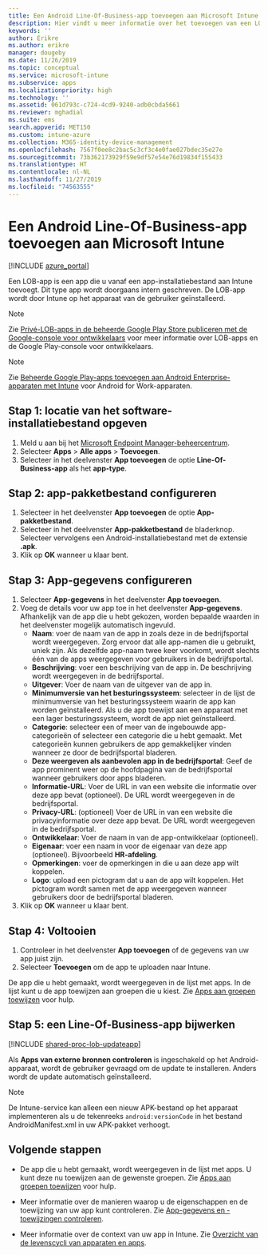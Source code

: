 ```yaml
---
title: Een Android Line-Of-Business-app toevoegen aan Microsoft Intune
description: Hier vindt u meer informatie over het toevoegen van een LOB-app (Line-Of-Business) voor Android aan Microsoft Intune.
keywords: ''
author: Erikre
ms.author: erikre
manager: dougeby
ms.date: 11/26/2019
ms.topic: conceptual
ms.service: microsoft-intune
ms.subservice: apps
ms.localizationpriority: high
ms.technology: ''
ms.assetid: 061d793c-c724-4cd9-9240-adb0cbda5661
ms.reviewer: mghadial
ms.suite: ems
search.appverid: MET150
ms.custom: intune-azure
ms.collection: M365-identity-device-management
ms.openlocfilehash: 7567f0ee8c2bac5c3cf3c4e0fae027bdec35e27e
ms.sourcegitcommit: 73b362173929f59e9df57e54e76d19834f155433
ms.translationtype: HT
ms.contentlocale: nl-NL
ms.lasthandoff: 11/27/2019
ms.locfileid: "74563555"
---
```

# <a name="add-an-android-line-of-business-app-to-microsoft-intune"></a>Een Android Line-Of-Business-app toevoegen aan Microsoft Intune

[!INCLUDE [azure_portal](../includes/azure_portal.md)]

Een LOB-app is een app die u vanaf een app-installatiebestand aan Intune toevoegt. Dit type app wordt doorgaans intern geschreven. De LOB-app wordt door Intune op het apparaat van de gebruiker geïnstalleerd. 

> [!Note]
> Zie [Privé-LOB-apps in de beheerde Google Play Store publiceren met de Google-console voor ontwikkelaars](apps-add-android-for-work.md?#managed-google-play-private-lob-app-publishing-using-the-google-developer-console) voor meer informatie over LOB-apps en de Google Play-console voor ontwikkelaars. 

> [!Note]
> Zie [Beheerde Google Play-apps toevoegen aan Android Enterprise-apparaten met Intune](apps-add-android-for-work.md) voor Android for Work-apparaten. 

## <a name="step-1-specify-the-software-setup-file"></a>Stap 1: locatie van het software-installatiebestand opgeven

1. Meld u aan bij het [Microsoft Endpoint Manager-beheercentrum](https://go.microsoft.com/fwlink/?linkid=2109431).
2. Selecteer **Apps** > **Alle apps** > **Toevoegen**.
3. Selecteer in het deelvenster **App toevoegen** de optie **Line-Of-Business-app** als het **app-type**.

## <a name="step-2-configure-the-app-package-file"></a>Stap 2: app-pakketbestand configureren

1. Selecteer in het deelvenster **App toevoegen** de optie **App-pakketbestand**.
2. Selecteer in het deelvenster **App-pakketbestand** de bladerknop. Selecteer vervolgens een Android-installatiebestand met de extensie **.apk**.
3. Klik op **OK** wanneer u klaar bent.

## <a name="step-3-configure-app-information"></a>Stap 3: App-gegevens configureren

1. Selecteer **App-gegevens** in het deelvenster **App toevoegen**.
2. Voeg de details voor uw app toe in het deelvenster **App-gegevens**. Afhankelijk van de app die u hebt gekozen, worden bepaalde waarden in het deelvenster mogelijk automatisch ingevuld.
    - **Naam**: voer de naam van de app in zoals deze in de bedrijfsportal wordt weergegeven. Zorg ervoor dat alle app-namen die u gebruikt, uniek zijn. Als dezelfde app-naam twee keer voorkomt, wordt slechts één van de apps weergegeven voor gebruikers in de bedrijfsportal.
    - **Beschrijving**: voer een beschrijving van de app in. De beschrijving wordt weergegeven in de bedrijfsportal.
    - **Uitgever**: Voer de naam van de uitgever van de app in.
    - **Minimumversie van het besturingssysteem**: selecteer in de lijst de minimumversie van het besturingssysteem waarin de app kan worden geïnstalleerd. Als u de app toewijst aan een apparaat met een lager besturingssysteem, wordt de app niet geïnstalleerd.
    - **Categorie**: selecteer een of meer van de ingebouwde app-categorieën of selecteer een categorie die u hebt gemaakt. Met categorieën kunnen gebruikers de app gemakkelijker vinden wanneer ze door de bedrijfsportal bladeren.
    - **Deze weergeven als aanbevolen app in de bedrijfsportal**: Geef de app prominent weer op de hoofdpagina van de bedrijfsportal wanneer gebruikers door apps bladeren.
    - **Informatie-URL**: Voer de URL in van een website die informatie over deze app bevat (optioneel). De URL wordt weergegeven in de bedrijfsportal.
    - **Privacy-URL**: (optioneel) Voer de URL in van een website die privacyinformatie over deze app bevat. De URL wordt weergegeven in de bedrijfsportal.
    - **Ontwikkelaar**: Voer de naam in van de app-ontwikkelaar (optioneel).
    - **Eigenaar**: voer een naam in voor de eigenaar van deze app (optioneel). Bijvoorbeeld **HR-afdeling**.
    - **Opmerkingen**: voer de opmerkingen in die u aan deze app wilt koppelen.
    - **Logo**: upload een pictogram dat u aan de app wilt koppelen. Het pictogram wordt samen met de app weergegeven wanneer gebruikers door de bedrijfsportal bladeren.
3. Klik op **OK** wanneer u klaar bent.

## <a name="step-4-finish-up"></a>Stap 4: Voltooien

1. Controleer in het deelvenster **App toevoegen** of de gegevens van uw app juist zijn.
2. Selecteer **Toevoegen** om de app te uploaden naar Intune.

De app die u hebt gemaakt, wordt weergegeven in de lijst met apps. In de lijst kunt u de app toewijzen aan groepen die u kiest. Zie [Apps aan groepen toewijzen](apps-deploy.md) voor hulp.

## <a name="step-5-update-a-line-of-business-app"></a>Stap 5: een Line-Of-Business-app bijwerken

[!INCLUDE [shared-proc-lob-updateapp](../includes/shared-proc-lob-updateapp.md)]

Als **Apps van externe bronnen controleren** is ingeschakeld op het Android-apparaat, wordt de gebruiker gevraagd om de update te installeren. Anders wordt de update automatisch geïnstalleerd.

> [!Note]
> De Intune-service kan alleen een nieuw APK-bestand op het apparaat implementeren als u de tekenreeks `android:versionCode` in het bestand AndroidManifest.xml in uw APK-pakket verhoogt.

## <a name="next-steps"></a>Volgende stappen

- De app die u hebt gemaakt, wordt weergegeven in de lijst met apps. U kunt deze nu toewijzen aan de gewenste groepen. Zie [Apps aan groepen toewijzen](apps-deploy.md) voor hulp.

- Meer informatie over de manieren waarop u de eigenschappen en de toewijzing van uw app kunt controleren. Zie [App-gegevens en -toewijzingen controleren](apps-monitor.md).

- Meer informatie over de context van uw app in Intune. Zie [Overzicht van de levenscycli van apparaten en apps](../fundamentals/device-lifecycle.md).

